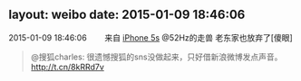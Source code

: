 layout: weibo
date: 2015-01-09 18:46:06
---
2015-01-09 18:46:06  &nbsp;&nbsp;&nbsp;&nbsp;&nbsp;&nbsp; 来自 <a href="sinaweibo://customweibosource" rel="nofollow">iPhone 5s</a>
@52Hz的走兽 老东家也放弃了[傻眼]
>  @搜狐charles: 很遗憾搜狐的sns没做起来，只好借新浪微博发点声音。 http://t.cn/8kRRd7v ​​​
